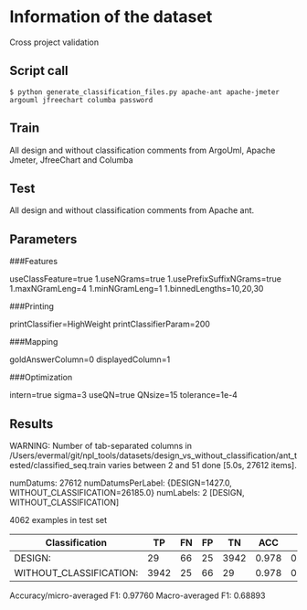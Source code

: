 # Information of the dataset
Cross project validation

## Script call

`$ python generate_classification_files.py apache-ant apache-jmeter argouml jfreechart columba password `

## Train 
All design and without classification comments from ArgoUml, Apache Jmeter, JfreeChart and Columba

## Test

All design and without classification comments from Apache ant. 

## Parameters
###Features

useClassFeature=true
1.useNGrams=true
1.usePrefixSuffixNGrams=true
1.maxNGramLeng=4
1.minNGramLeng=1
1.binnedLengths=10,20,30

###Printing

printClassifier=HighWeight
printClassifierParam=200

###Mapping

goldAnswerColumn=0
displayedColumn=1

###Optimization

intern=true
sigma=3
useQN=true
QNsize=15
tolerance=1e-4

## Results


WARNING: Number of tab-separated columns in /Users/evermal/git/npl_tools/datasets/design_vs_without_classification/ant_tested/classified_seq.train varies between 2 and 51
done [5.0s, 27612 items].

numDatums: 27612
numDatumsPerLabel: {DESIGN=1427.0, WITHOUT_CLASSIFICATION=26185.0}
numLabels: 2 [DESIGN, WITHOUT_CLASSIFICATION]


4062 examples in test set

|Classification          | TP |FN |FP |TN  |ACC  | P   |  R  | F1  |
|------------------------|----|---|---|----|-----|-----|-----|-----|
|DESIGN:                 |29  |66 |25 |3942|0.978|0.537|0.305|0.389|
|WITHOUT_CLASSIFICATION: |3942|25 |66 |29  |0.978|0.984|0.994|0.989|

Accuracy/micro-averaged F1: 0.97760
Macro-averaged F1: 0.68893

